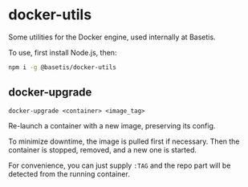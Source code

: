 # docker-utils

Some utilities for the Docker engine, used internally at Basetis.

To use, first install Node.js, then:

~~~ bash
npm i -g @basetis/docker-utils
~~~


## docker-upgrade

    docker-upgrade <container> <image_tag>

Re-launch a container with a new image, preserving its config.

To minimize downtime, the image is pulled first if necessary.
Then the container is stopped, removed, and a new one is started.

For convenience, you can just supply `:TAG` and the repo part will
be detected from the running container.

